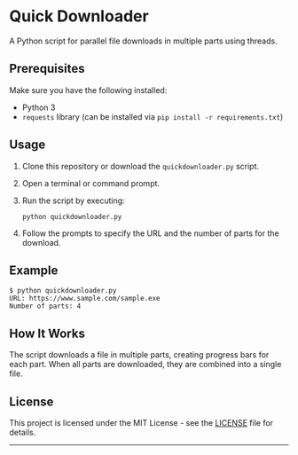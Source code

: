 # Quick Downloader

A Python script for parallel file downloads in multiple parts using threads.

## Prerequisites

Make sure you have the following installed:

- Python 3
- `requests` library (can be installed via `pip install -r requirements.txt`)

## Usage

1. Clone this repository or download the `quickdownloader.py` script.

2. Open a terminal or command prompt.

3. Run the script by executing:

    ```shell
    python quickdownloader.py
    ```

4. Follow the prompts to specify the URL and the number of parts for the download.

## Example

```shell
$ python quickdownloader.py
URL: https://www.sample.com/sample.exe
Number of parts: 4
```

## How It Works

The script downloads a file in multiple parts, creating progress bars for each part. When all parts are downloaded, they are combined into a single file.

## License

This project is licensed under the MIT License - see the [LICENSE](LICENSE) file for details.

---